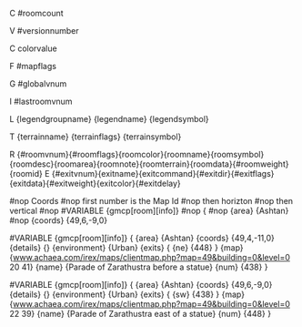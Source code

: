 C #roomcount

V #versionnumber

C<colorname> colorvalue

F #mapflags

G #globalvnum

I #lastroomvnum

L {legendgroupname} {legendname} {legendsymbol}

T {terrainname} {terrainflags} {terrainsymbol}

R {#roomvnum}{#roomflags}{roomcolor}{roomname}{roomsymbol}{roomdesc}{roomarea}{roomnote}{roomterrain}{roomdata}{#roomweight}{roomid}
E {#exitvnum}{exitname}{exitcommand}{#exitdir}{#exitflags}{exitdata}{#exitweight}{exitcolor}{#exitdelay}



#nop Coords
#nop first number is the Map Id
#nop then horizton
#nop then vertical
#nop #VARIABLE {gmcp[room][info]}
#nop {
#nop     {area} {Ashtan}
#nop     {coords} {49,6,-9,0}

#VARIABLE {gmcp[room][info]}
{
    {area} {Ashtan}
    {coords} {49,4,-11,0}
    {details} {}
    {environment} {Urban}
    {exits}
    {
        {ne} {448}
    }
    {map} {www.achaea.com/irex/maps/clientmap.php?map=49&building=0&level=0 20 41}
    {name} {Parade of Zarathustra before a statue}
    {num} {438}
}


#VARIABLE {gmcp[room][info]}
{
    {area} {Ashtan}
    {coords} {49,6,-9,0}
    {details} {}
    {environment} {Urban}
    {exits}
    {
        {sw} {438}
    }
    {map} {www.achaea.com/irex/maps/clientmap.php?map=49&building=0&level=0 22 39}
    {name} {Parade of Zarathustra east of a statue}
    {num} {448}
}

